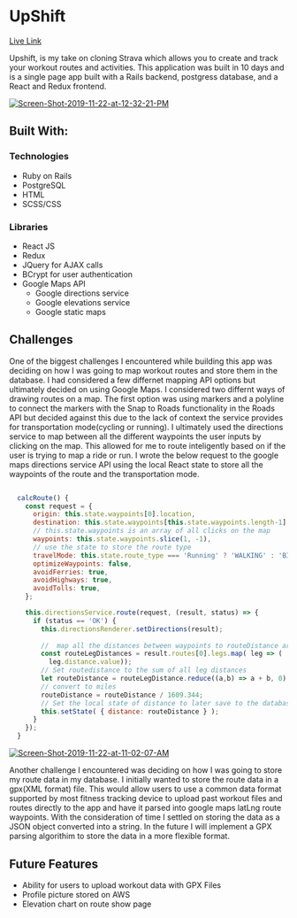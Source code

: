 # UpShift

[Live Link](https://upshift.herokuapp.com/#/)



Upshift, is my take on cloning Strava which allows you to create and track your workout routes and activities. This application was built in 10 days and is a single page app built with a Rails backend, postgress database, and a React and Redux frontend.

<a href="https://ibb.co/3cJjyy3"><img src="https://i.ibb.co/WfTMWWh/Screen-Shot-2019-11-22-at-12-32-21-PM.png" alt="Screen-Shot-2019-11-22-at-12-32-21-PM" border="0"></a>


## Built With:
### Technologies
* Ruby on Rails
* PostgreSQL
* HTML
* SCSS/CSS

### Libraries
* React JS
* Redux
* JQuery for AJAX calls
* BCrypt for user authentication
* Google Maps API
  * Google directions service
  * Google elevations service
  * Google static maps

## Challenges

One of the biggest challenges I encountered while building this app was deciding on how I was going to map workout routes and store them in the database. I had considered a few differnet mapping API options but ultimately decided on using Google Maps. I considered two differnt ways of drawing routes on a map. The first option was using markers and a polyline to connect the markers with the Snap to Roads functionality in the Roads API but decided against this due to the lack of context the service provides for transportation mode(cycling or running). I ultimately used the directions service to map between all the different waypoints the user inputs by clicking on the map. This allowed for me to route inteligently based on if the user is trying to map a ride or run. I wrote the below request to the google maps directions service API using the local React state to store all the waypoints of the route and the transportation mode.

```javascript

  calcRoute() {
    const request = {
      origin: this.state.waypoints[0].location,
      destination: this.state.waypoints[this.state.waypoints.length-1].location,
      // this.state.waypoints is an array of all clicks on the map
      waypoints: this.state.waypoints.slice(1, -1),
      // use the state to store the route type
      travelMode: this.state.route_type === 'Running' ? 'WALKING' : 'BICYCLING',
      optimizeWaypoints: false,
      avoidFerries: true,
      avoidHighways: true,
      avoidTolls: true,
    };

    this.directionsService.route(request, (result, status) => {
      if (status == 'OK') {
        this.directionsRenderer.setDirections(result);
        
        //  map all the distances between waypoints to routeDistance array
        const routeLegDistances = result.routes[0].legs.map( leg => (
          leg.distance.value));
        // Set routedistance to the sum of all leg distances
        let routeDistance = routeLegDistance.reduce((a,b) => a + b, 0)
        // convert to miles
        routeDistance = routeDistance / 1609.344;
        // Set the local state of distance to later save to the database
        this.setState( { distance: routeDistance } );
      }
    });
  }

  ```
<a href="https://ibb.co/Jpz0Msh"><img src="https://i.ibb.co/QH6z1K5/Screen-Shot-2019-11-22-at-11-02-07-AM.png" alt="Screen-Shot-2019-11-22-at-11-02-07-AM" border="0"></a>

Another challenge I encountered was deciding on how I was going to store my route data in my database. I initially wanted to store the route data in a gpx(XML format) file. This would allow users to use a common data format supported by most fitness tracking device to upload past workout files and routes directly to the app and have it parsed into google maps latLng route waypoints. With the consideration of time I settled on storing the data as a JSON object converted into a string. In the future I will implement a GPX parsing algorithim to store the data in a more flexible format.



## Future Features
* Ability for users to upload workout data with GPX Files
* Profile picture stored on AWS
* Elevation chart on route show page

